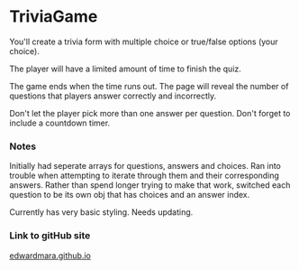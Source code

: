 # TriviaGame
You'll create a trivia form with multiple choice or true/false options (your choice).

The player will have a limited amount of time to finish the quiz. 


The game ends when the time runs out. The page will reveal the number of questions that players answer correctly and incorrectly.

Don't let the player pick more than one answer per question.
Don't forget to include a countdown timer.

<h3>Notes</h3>
Initially had seperate arrays for questions, answers and choices. Ran into trouble when attempting to iterate through them and their corresponding answers. Rather than spend longer trying to make that work, switched each question to be its own obj that has choices and an answer index.

Currently has very basic styling.  Needs updating.

<h3>Link to gitHub site</h3>
<a href="https://edwardmara.github.io/TriviaGame/">edwardmara.github.io</a>


